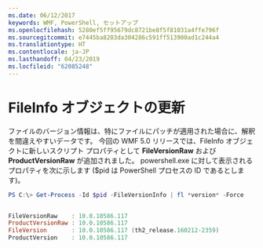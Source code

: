```yaml
---
ms.date: 06/12/2017
keywords: WMF, PowerShell, セットアップ
ms.openlocfilehash: 5280ef5ff95679dc8721be8f5f81031a4ffe796f
ms.sourcegitcommit: e7445ba8203da304286c591ff513900ad1c244a4
ms.translationtype: HT
ms.contentlocale: ja-JP
ms.lasthandoff: 04/23/2019
ms.locfileid: "62085248"
---
```

# <a name="updates-to-fileinfo-object"></a>FileInfo オブジェクトの更新
ファイルのバージョン情報は、特にファイルにパッチが適用された場合に、解釈を間違えやすいデータです。 今回の WMF 5.0 リリースでは、FileInfo オブジェクトに新しいスクリプト プロパティとして **FileVersionRaw** および **ProductVersionRaw** が追加されました。 powershell.exe に対して表示されるプロパティを次に示します ($pid は PowerShell プロセスの ID であるとします)。

```powershell
PS C:\> Get-Process -Id $pid -FileVersionInfo | fl *version* -Force


FileVersionRaw    : 10.0.10586.117
ProductVersionRaw : 10.0.10586.117
FileVersion       : 10.0.10586.117 (th2_release.160212-2359)
ProductVersion    : 10.0.10586.117
